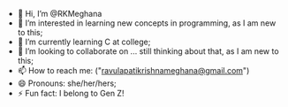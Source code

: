 - 👋 Hi, I’m @RKMeghana
- 👀 I’m interested in learning new concepts in programming, as I am new to this;
- 🌱 I’m currently learning C at college;
- 💞️ I’m looking to collaborate on ... still thinking about that, as I am new to this;
- 📫 How to reach me: ("ravulapatikrishnameghana@gmail.com")
- 😄 Pronouns: she/her/hers;
- ⚡ Fun fact: I belong to Gen Z!

<!---
RKMeghana/RKMeghana is a ✨ special ✨ repository because its `README.md` (this file) appears on your GitHub profile.
You can click the Preview link to take a look at your changes.
--->
